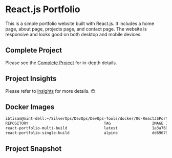 # React.js Portfolio

This is a simple portfolio website built with React.js. It includes a home page, about page, projects page, and contact page. The website is responsive and looks good on both desktop and mobile devices. 

## Complete Project

Please see the [Complete Project](https://github.com/ibtisam-iq/ReactJSPortfolio) for in-depth details.


## Project Insights

Please refer to [insights](https://github.com/ibtisam-iq/ReactJSPortfolio/tree/main/insights) for more details. 😊

## Docker Images

```bash
ibtisam@mint-dell:~/SilverOps/DevOps/DevOps-Tools/docker/06-ReactJSPortfolio$ docker images
REPOSITORY                                 TAG                  IMAGE ID       CREATED         SIZE
react-portfolio-multi-build                latest               1a3a76923edf   4 minutes ago   75.4MB
react-portfolio-single-build               alpine               dd696796092d   3 hours ago     591MB
```

## Project Snapshot

